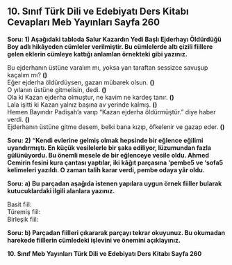 ## 10. Sınıf Türk Dili ve Edebiyatı Ders Kitabı Cevapları Meb Yayınları Sayfa 260

**Soru: 1) Aşağıdaki tabloda Salur Kazardın Yedi Başlı Ejderhayı Öldürdüğü Boy adlı hikâyeden cümleler verilmiştir. Bu cümlelerde altı çizili fiillere gelen eklerin cümleye kattığı anlamlan örnekteki gibi yazınız.**

Bu ejderhanın üstüne varalım mı, yoksa yan taraftan sessizce savuşup kaçalım mı? **()**  
 Eğer ejderha öldürdüysen, gazan mübarek olsun. **()**  
 O yılanın üstüne gitmelisin, dedi. **()**  
 Ola ki Kazan ejderha olmuştur, ne kavim ne kardeş tanır. **()**  
 Lala işitti ki Kazan yalnız başına av yerinde kalmış. **()**  
 Hemen Bayındır Padişah’a varıp “Kazan ejderha öldürmüştür.” diye haber verdi. **()**  
 Ejderhanın üstüne gitme desem, belki bana kızıp, öfkelenir ve gazap eder. **()**

**Soru: 2) “Kendi evlerine gelmiş olmak hepsinde bir eğlence eğilimi uyandırmıştı. En küçük vesilelerle bir şaka ediliyor, lüzumundan fazla gülünüyordu. Bu önemli mesele de bir eğlenceye vesile oldu. Ahmed Cemirin fesini kura çantası yaptılar, iki kâğıt parçasına ‘pembe5 ve ‘sofa5 kelimeleri yazıldı. O zaman talih karar verdi, pembe odaya yâr oldu.**

**Soru: a) Bu parçadan aşağıda istenen yapılara uygun örnek fiiller bularak kutucuklardaki ilgili alanlara yazınız.**

Basit fiil:  
 Türemiş fiil:  
 Birleşik fiil:

**Soru: b) Parçadan fiilleri çıkararak parçayı tekrar okuyunuz. Bu okumadan harekede fiillerin cümledeki işlevini ve önemini açıklayınız.**

**10. Sınıf Meb Yayınları Türk Dili ve Edebiyatı Ders Kitabı Sayfa 260**